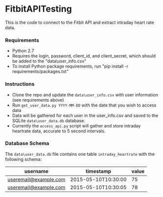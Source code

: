 # FitbitAPITesting

This is the code to connect to the Fitbit API and extract intraday heart rate data.

### Requirements

* Python 2.7
* Requires the login, password, client_id, and client_secret, which should be added to the "data\user_info.csv"
* To install Python package requirements, run "pip install -r requirements/packages.txt"

### Instructions

* Clone the repo and update the `data\user_info.csv` with user information (see requirements above)
* Run `get_user_data.py YYYY-MM-DD` with the date that you wish to access data
* Data will be gathered for each user in the user_info.csv and saved to the SQLite `data\user_data.db` database.
* Currently the `access_api.py` script will gather and store intraday heartrate data, accurate to 5 second intervals.

### Database Schema

The `data\user_data.db` file contains one table `intraday_heartrate` with the following schema:

username|timestamp|value
--------|---------|-----
useremail@example.com|2015-05-10T10:30:00|75
useremail@example.com|2015-05-10T10:30:05|78